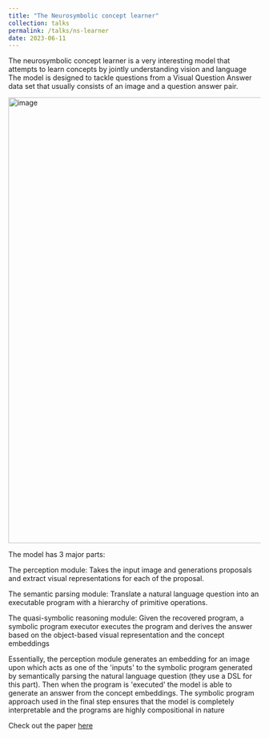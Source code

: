 ```yaml
---
title: "The Neurosymbolic concept learner"
collection: talks
permalink: /talks/ns-learner
date: 2023-06-11
---
```


The neurosymbolic concept learner is a very interesting model that attempts to learn concepts by jointly understanding vision and language
The model is designed to tackle questions from a Visual Question Answer data set that usually consists of an image and a question answer pair.

<img width="891" alt="image" src="https://github.com/p0wp0wpanda/p0wp0wpanda.github.io/assets/43241208/61e54e15-d34c-4c61-a7ee-1ad629b3204f">


The model has 3 major parts:

The perception module: Takes the input image and generations proposals and extract visual representations for each of the proposal. 

The semantic parsing module: Translate a natural language question into an executable program with a hierarchy of primitive operations.

The quasi-symbolic reasoning module: Given the recovered program, a symbolic program executor executes the program and derives the answer based on the object-based visual representation and the concept embeddings

Essentially, the perception module generates an embedding for an image upon which acts as one of the 'inputs' to the symbolic program generated by semantically parsing the natural language question (they use a DSL for this part). Then when the program is 'executed' the model is able to generate an
answer from the concept embeddings. The symbolic program approach used in the final step ensures that the model is completely interpretable and the programs are highly compositional in nature

Check out the paper [here](https://arxiv.org/abs/1904.12584)
